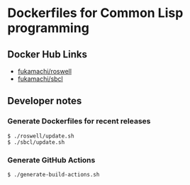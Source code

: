 # Dockerfiles for Common Lisp programming

## Docker Hub Links

- [fukamachi/roswell](https://hub.docker.com/r/fukamachi/roswell)
- [fukamachi/sbcl](https://hub.docker.com/r/fukamachi/sbcl)

## Developer notes

### Generate Dockerfiles for recent releases

```
$ ./roswell/update.sh
$ ./sbcl/update.sh
```

### Generate GitHub Actions

```
$ ./generate-build-actions.sh
```
